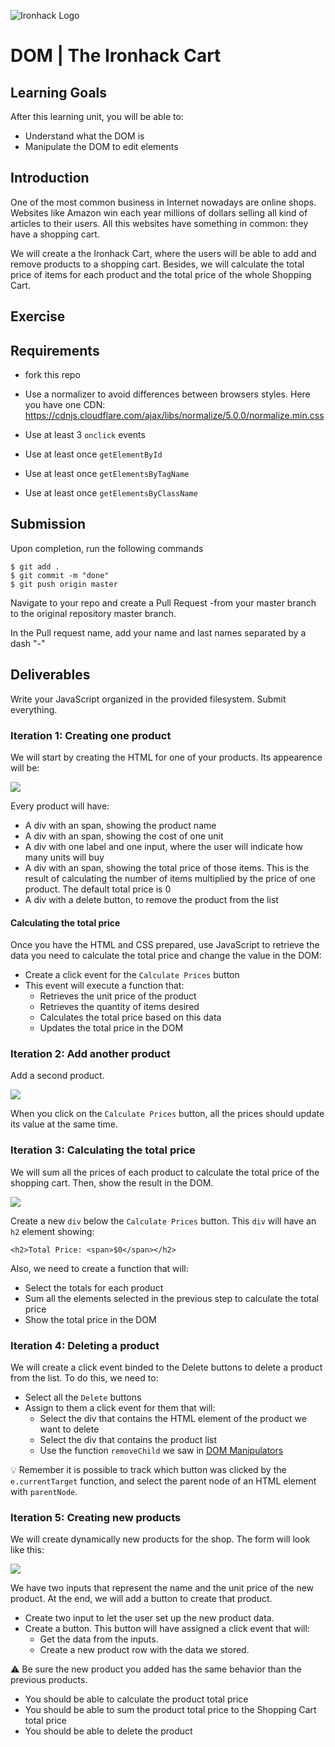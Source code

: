 ![Ironhack Logo](https://i.imgur.com/1QgrNNw.png)

# DOM | The Ironhack Cart

## Learning Goals

After this learning unit, you will be able to:

- Understand what the DOM is
- Manipulate the DOM to edit elements


## Introduction

One of the most common business in Internet nowadays are online shops. Websites like Amazon win each year millions of dollars selling all kind of articles to their users. All this websites have something in common: they have a shopping cart.

We will create a the Ironhack Cart, where the users will be able to add and remove products to a shopping cart. Besides, we will calculate the total price of items for each product and the total price of the whole Shopping Cart.

## Exercise

## Requirements
- fork this repo

- Use a normalizer to avoid differences between browsers styles. Here you have one CDN:
	https://cdnjs.cloudflare.com/ajax/libs/normalize/5.0.0/normalize.min.css
- Use at least 3 `onclick` events
- Use at least once `getElementById`
- Use at least once `getElementsByTagName`
- Use at least once `getElementsByClassName`

## Submission

Upon completion, run the following commands
```
$ git add .
$ git commit -m "done"
$ git push origin master
```
Navigate to your repo and create a Pull Request -from your master branch to the original repository master branch.

In the Pull request name, add your name and last names separated by a dash "-"

## Deliverables

Write your JavaScript organized in the provided filesystem. Submit everything.

### Iteration 1: Creating one product

We will start by creating the HTML for one of your products. Its appearence will be:

![](https://i.imgur.com/gDZ1Lj0.png)

Every product will have:

- A div with an span, showing the product name
- A div with an span, showing the cost of one unit
- A div with one label and one input, where the user will indicate how many units will buy
- A div with an span, showing the total price of those items. This is the result of calculating the number of items multiplied by the price of one product. The default total price is 0
- A div with a delete button, to remove the product from the list

#### Calculating the total price

Once you have the HTML and CSS prepared, use JavaScript to retrieve the data you need to calculate the total price and change the value in the DOM:

- Create a click event for the `Calculate Prices` button
- This event will execute a function that:
	* Retrieves the unit price of the product
	* Retrieves the quantity of items desired
	* Calculates the total price based on this data
	* Updates the total price in the DOM

### Iteration 2: Add another product

Add a second product.

![](https://i.imgur.com/Fe48iGO.png)

When you click on the `Calculate Prices` button, all the prices should update its value at the same time.

### Iteration 3: Calculating the total price

We will sum all the prices of each product to calculate the total price of the shopping cart. Then, show the result in the DOM.

![](https://i.imgur.com/u607NQ0.png)

Create a new `div` below the `Calculate Prices` button. This `div` will have an `h2` element showing:

`<h2>Total Price: <span>$0</span></h2>`

Also, we need to create a function that will:

- Select the totals for each product
- Sum all the elements selected in the previous step to calculate the total price
- Show the total price in the DOM

### Iteration 4: Deleting a product

We will create a click event binded to the Delete buttons to delete a product from the list. To do this, we need to:

- Select all the `Delete` buttons
- Assign to them a click event for them that will:
	- Select the div that contains the HTML element of the product we want to delete
	- Select the div that contains the product list
	- Use the function `removeChild` we saw in [DOM Manipulators](https://hackmd.io/MwBgRgHAjATArMAtANjsgxogLAU3QQ0QmQHZlEdgox8BOE9EsAMzCA==)

:bulb: Remember it is possible to track which button was clicked by the `e.currentTarget` function, and select the parent node of an HTML element with `parentNode`.

### Iteration 5: Creating new products

We will create dynamically new products for the shop. The form will look like this:

![](https://i.imgur.com/FGVUuHt.png)

We have two inputs that represent the name and the unit price of the new product. At the end, we will add a button to create that product.

- Create two input to let the user set up the new product data.
- Create a button. This button will have assigned a click event that will:
	- Get the data from the inputs.
	- Create a new product row with the data we stored.

:warning: Be sure the new product you added has the same behavior than the previous products.
- You should be able to calculate the product total price
- You should be able to sum the product total price to the Shopping Cart total price
- You should be able to delete the product
